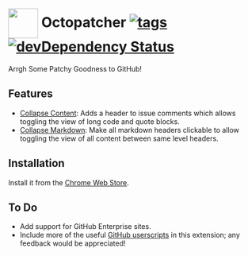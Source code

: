 #  <img src="https://cloud.githubusercontent.com/assets/136959/16567977/46d822dc-41ea-11e6-9fd7-704016b37099.png" width="60px" align="center"> Octopatcher [![tags][tag-img]][tag-url] [![devDependency Status][david-dev-img]][david-dev-url]

[tag-url]: https://github.com/Mottie/Octopatcher/tags
[tag-img]: https://img.shields.io/github/tag/Mottie/Octopatcher.svg
[david-dev-url]: https://david-dm.org/Mottie/Octopatcher#info=devDependencies
[david-dev-img]: https://david-dm.org/Mottie/Octopatcher/dev-status.svg

Arrgh Some Patchy Goodness to GitHub!

## Features

* [Collapse Content](https://github.com/Mottie/Octopatcher/blob/master/docs/collapse-comment.md): Adds a header to issue comments which allows toggling the view of long code and quote blocks.
* [Collapse Markdown](https://github.com/Mottie/Octopatcher/blob/master/docs/collapse-markdown.md): Make all markdown headers clickable to allow toggling the view of all content between same level headers.

## Installation

Install it from the [Chrome Web Store](https://chrome.google.com/webstore/detail/octopatcher/lcilaoigfgceebdljpanjenhmnoijmal?hl=en-US&gl=US).

## To Do

* Add support for GitHub Enterprise sites.
* Include more of the useful [GitHub userscripts](https://github.com/Mottie/GitHub-userscripts) in this extension; any feedback would be appreciated!
